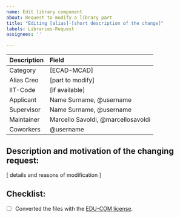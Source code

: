 ```yaml
---
name: Edit library component
about: Request to modify a library part
title: "Editing [alias]-[short description of the change]"
labels: Libraries-Request
assignees: ''

---
```


| Description   | Field                              |
|:--------------|:-----------------------------------|
| Category      | [ECAD-MCAD]                        |
| Alias Creo    | [part to modify]                   |
| IIT-Code      | [if available]                     |
| Applicant     | Name Surname, @username            |
| Supervisor    | Name Surname, @username            |
| Maintainer    | Marcello Savoldi, @marcellosavoldi |
| Coworkers     | @username                          |


## Description and motivation of the changing request: <br>
[ details and reasons of modification ]


## Checklist:
- [ ] Converted the files with the [EDU-COM license](https://www.ptc.com/en/support/article/CS33072).
